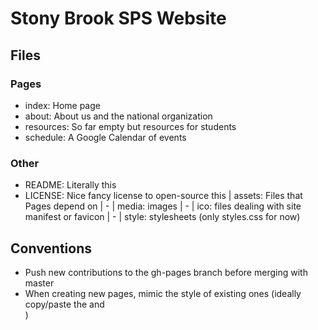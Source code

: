 # Stony Brook SPS Website

## Files

### Pages <HTML5>
- index: Home page
- about: About us and the national organization
- resources: So far empty but resources for students
- schedule: A Google Calendar of events

### Other
- README: Literally this
- LICENSE: Nice fancy license to open-source this
| assets: Files that Pages depend on
| - | media: images
| - | ico: files dealing with site manifest or favicon
| - | style: stylesheets (only styles.css for now)

## Conventions

- Push new contributions to the gh-pages branch before merging with master
- When creating new pages, mimic the style of existing ones (ideally copy/paste the <head> and <nav>)
